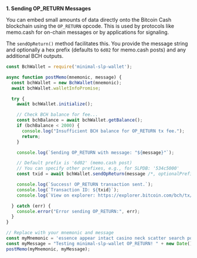 **1. Sending OP_RETURN Messages**

You can embed small amounts of data directly onto the Bitcoin Cash blockchain using the `OP_RETURN` opcode. This is used by protocols like memo.cash for on-chain messages or by applications for signaling.

The `sendOpReturn()` method facilitates this. You provide the message string and optionally a hex prefix (defaults to `6d02` for memo.cash posts) and any additional BCH outputs.

```javascript
const BchWallet = require('minimal-slp-wallet');

async function postMemo(mnemonic, message) {
  const bchWallet = new BchWallet(mnemonic);
  await bchWallet.walletInfoPromise;

  try {
    await bchWallet.initialize();

    // Check BCH balance for fee...
    const bchBalance = await bchWallet.getBalance();
    if (bchBalance < 2000) {
      console.log("Insufficient BCH balance for OP_RETURN tx fee.");
      return;
    }

    console.log(`Sending OP_RETURN with message: "${message}"`);

    // Default prefix is '6d02' (memo.cash post)
    // You can specify other prefixes, e.g., for SLPDB: '534c5000'
    const txid = await bchWallet.sendOpReturn(message /*, optionalPrefixHex, optionalOutputsArray, optionalFeeRate */);

    console.log(`Success! OP_RETURN transaction sent.`);
    console.log(`Transaction ID: ${txid}`);
    console.log(`View on explorer: https://explorer.bitcoin.com/bch/tx/${txid}`);

  } catch (err) {
    console.error("Error sending OP_RETURN:", err);
  }
}

// Replace with your mnemonic and message
const myMnemonic = 'essence appear intact casino neck scatter search post cube fit door margin';
const myMessage = "Testing minimal-slp-wallet OP_RETURN! " + new Date().toLocaleTimeString();
postMemo(myMnemonic, myMessage);
```
